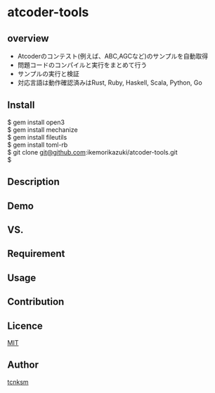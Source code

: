 # atcoder-tools

## overview
  - Atcoderのコンテスト(例えば、ABC,AGCなど)のサンプルを自動取得
  - 問題コードのコンパイルと実行をまとめて行う
  - サンプルの実行と検証
  - 対応言語は動作確認済みはRust, Ruby, Haskell, Scala, Python, Go

## Install
  $ gem install open3  
  $ gem install mechanize  
  $ gem install fileutils  
  $ gem install toml-rb  
  $ git clone git@github.com:ikemorikazuki/atcoder-tools.git  
  $ 
## Description

## Demo

## VS.

## Requirement

## Usage



## Contribution

## Licence

[MIT](https://github.com/tcnksm/tool/blob/master/LICENCE)

## Author

[tcnksm](https://github.com/tcnksm)

